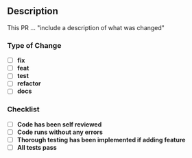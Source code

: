 ## Description
This PR ... "include a description of what was changed"

### Type of Change

- [ ] **fix**
- [ ] **feat**
- [ ] **test**
- [ ] **refactor**
- [ ] **docs**

### Checklist

- [ ] **Code has been self reviewed**
- [ ] **Code runs without any errors**
- [ ] **Thorough testing has been implemented if adding feature**
- [ ] **All tests pass**
